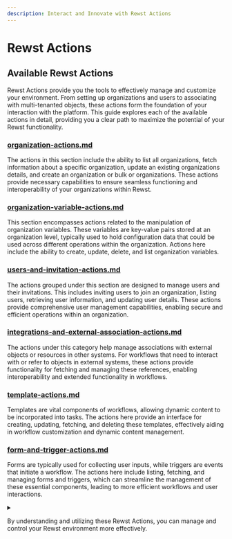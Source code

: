 ```yaml
---
description: Interact and Innovate with Rewst Actions
---
```


# Rewst Actions

## Available Rewst Actions

Rewst Actions provide you the tools to effectively manage and customize your environment. From setting up organizations and users to associating with multi-tenanted objects, these actions form the foundation of your interaction with the platform. This guide explores each of the available actions in detail, providing you a clear path to maximize the potential of your Rewst functionality.

### [organization-actions.md](organization-actions.md "mention")

The actions in this section include the ability to list all organizations, fetch information about a specific organization, update an existing organizations details, and create an organization or bulk or organizations. These actions provide necessary capabilities to ensure seamless functioning and interoperability of your organizations within Rewst.

### [organization-variable-actions.md](organization-variable-actions.md "mention")

This section encompasses actions related to the manipulation of organization variables. These variables are key-value pairs stored at an organization level, typically used to hold configuration data that could be used across different operations within the organization. Actions here include the ability to create, update, delete, and list organization variables.

### [users-and-invitation-actions.md](users-and-invitation-actions.md "mention")

The actions grouped under this section are designed to manage users and their invitations. This includes inviting users to join an organization, listing users, retrieving user information, and updating user details. These actions provide comprehensive user management capabilities, enabling secure and efficient operations within an organization.

### [integrations-and-external-association-actions.md](integrations-and-external-association-actions.md "mention")

The actions under this category help manage associations with external objects or resources in other systems. For workflows that need to interact with or refer to objects in external systems, these actions provide functionality for fetching and managing these references, enabling interoperability and extended functionality in workflows.

### [template-actions.md](template-actions.md "mention")

Templates are vital components of workflows, allowing dynamic content to be incorporated into tasks. The actions here provide an interface for creating, updating, fetching, and deleting these templates, effectively aiding in workflow customization and dynamic content management.

### [form-and-trigger-actions.md](form-and-trigger-actions.md "mention")

Forms are typically used for collecting user inputs, while triggers are events that initiate a workflow. The actions here include listing, fetching, and managing forms and triggers, which can streamline the management of these essential components, leading to more efficient workflows and user interactions.



<details>

<summary></summary>

***



</details>

By understanding and utilizing these Rewst Actions, you can manage and control your Rewst environment more effectively.
